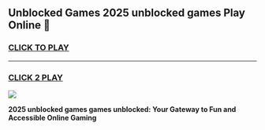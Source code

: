 
## Unblocked Games 2025 unblocked games Play Online 👋
<h3>
<a href="https://news.freeplayer.one?title=2025_unblocked_games&ref=17F">CLICK TO PLAY</a></h3>
<hr>

<h3>
<a href="https://news.freeplayer.one?title=2025_unblocked_games&ref=17F">CLICK 2 PLAY</a>
  
</h3>

<a href="https://news.freeplayer.one?title=2025_unblocked_games&ref=17F/"><img src="https://clearcache.store/games.png"></a>


**2025 unblocked games games unblocked: Your Gateway to Fun and Accessible Online Gaming**
